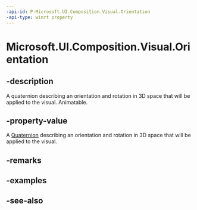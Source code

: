 ```yaml
---
-api-id: P:Microsoft.UI.Composition.Visual.Orientation
-api-type: winrt property
---
```


<!-- Property syntax
public Windows.Foundation.Numerics.Quaternion Orientation { get;  set; }
-->

# Microsoft.UI.Composition.Visual.Orientation

## -description
A quaternion describing an orientation and rotation in 3D space that will be applied to the visual. Animatable.

## -property-value
A [Quaternion](/uwp/api/windows.foundation.numerics.quaternion) describing an orientation and rotation in 3D space that will be applied to the visual.

## -remarks

## -examples

## -see-also
